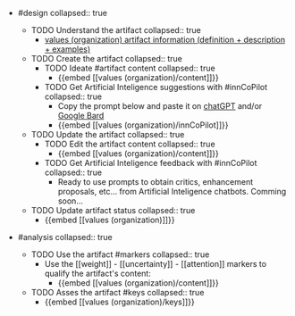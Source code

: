 
- #design
   collapsed:: true
  - TODO Understand the artifact
    collapsed:: true
    - [values (organization) artifact information (definition + description + examples)](https://go.innbok.com/#/page/innBoK%2Fvalues-%28organization%29%2Finfo)
  - TODO Create the artifact
     collapsed:: true
    - TODO Ideate #artifact content
      collapsed:: true
      - {{embed [[values (organization)/content]]}}
    - TODO Get Artificial Inteligence suggestions with #innCoPilot
      collapsed:: true
      - Copy the prompt below and paste it on [chatGPT](https://chat.openai.com) and/or [Google Bard](https://bard.google.com/chat)
      - {{embed [[values (organization)/innCoPilot]]}}
  - TODO Update the artifact
    collapsed:: true
    - TODO Edit the artifact content
     collapsed:: true
      - {{embed [[values (organization)/content]]}}
    - TODO Get Artificial Inteligence feedback with #innCoPilot
      collapsed:: true
      - Ready to use prompts to obtain critics, enhancement proposals, etc... from Artificial Inteligence chatbots. Comming soon...
  - TODO Update artifact status
    collapsed:: true
    - {{embed [[values (organization)]]}}


- #analysis
  collapsed:: true
  - TODO Use the artifact #markers
    collapsed:: true
    - Use the [[weight]] - [[uncertainty]] - [[attention]] markers to qualify the artifact's content:
      - {{embed [[values (organization)/content]]}}
  - TODO Asses the artifact #keys
    collapsed:: true
    - {{embed [[values (organization)/keys]]}}



